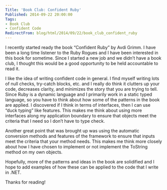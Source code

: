 ```yaml
---
Title: 'Book Club: Confident Ruby'
Published: 2014-09-22 20:00:00
Tags:
- Book Club
- Confident Code
RedirectFrom: blog/html/2014/09/22/book_club_confident_ruby
---
```


I recently started ready the book “Confident Ruby” by Avdi Grimm. I have been a long time listener to the Ruby Rogues and I have been interested in this book for sometime. Since I started a new job and we didn’t have a book club, I thought this would be a good opportunity to be held accountable to read it.

I like the idea of writing confident code in general. I find myself writing lots of null checks, try-catch blocks, etc. and I really do think it clutters up your code, decreases clarity, and minimizes the story that you are trying to tell. Since Ruby is a dynamic language and I primarily work in a static typed language, so you have to think about how some of the patterns in the book
are applied. I discovered if I think in terms of interfaces, then I can use “duck typing” like features. This makes me think about using more interfaces along my application boundary to ensure that objects meet the criteria that I need so I don’t have to type check.

Another great point that was brought up was using the automatic conversion methods and features of the framework to ensure that inputs meet the criteria that your method needs. This makes me think more closely about how I have chosen to implement or not implement the ToString method on my own objects.

Hopefully, more of the patterns and ideas in the book are solidified and I hope to add examples of how these can be applied to the code that I write in .NET.

Thanks for reading!